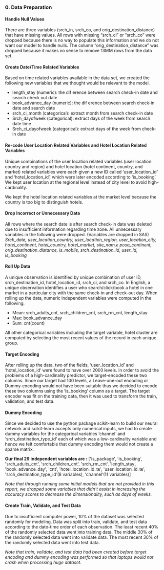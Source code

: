 ### 0. Data Preparation

#### Handle Null Values

There are three variables (srch_in, srch_co, and orig_destination_distance) that have missing values. 
All rows with missing “srch_ci” or “srch_co” were dropped because there is no way to populate this information and we do not
want our model to handle nulls. The column “orig_destination_distance” was dropped because it makes no sense to
remove 13MM rows from the data set.

#### Create Date/Time Related Variables
Based on time related variables available in the data set, we created the following new variables that we thought
would be relevant to the model.
- length_stay (numeric): the dif erence between search check-in date and search check out date
- book_advance_day (numeric): the dif erence between search check-in date and search date
- srch_ci_month (categorical): extract month from search check-in date
- Srch_dayofweek (categorical): extract days of the week from search date time
- Srch_ci_dayofweek (categorical): extract days of the week from check-in date

#### Re-code User Location Related Variables and Hotel Location Related Variables
Unique combinations of the user location related variables (user location country and region) and hotel location
(hotel continent, country, and market) related variables were each given a new ID called ‘user_location_id’ and
‘hotel_location_id’, which were later encoded according to ‘is_booking’. We kept user location at the regional level
instead of city level to avoid high-cardinality. 

We kept the hotel location related variables at the market level because the country is too big to distinguish hotels.

#### Drop Incorrect or Unnecessary Data
All rows where the search date is after search check-in date was deleted due to insufficient information regarding
time zone.
All unnecessary variables in the following were dropped. (Variables are dropped in SAS)
*Srch_date, user_location_country, user_location_region, user_location_city, hotel_continent,
hotel_country, hotel_market, site_nam,e posa_continent, orig_destination_distance, is_mobile,
srch_destination_id, user_id, is_booking*

#### Roll Up Data
A unique observation is identified by unique combination of user ID, srch_destination_id, hotel_location_id,
srch_ci, and srch_co. In English, a unique observation identifies a user who search/click/book a hotel in one market
in a particular city with the same check-in and check-out day.
When rolling up the data, numeric independent variables were computed in the following.

- Mean: srch_adults_cnt, srch_children_cnt, srch_rm_cnt, length_stay
- Max: book_advance_day
- Sum: cnt(count)

All other categorical variables including the target variable, hotel cluster are computed by selecting the most recent
values of the record in each unique group.

#### Target Encoding
After rolling up the data, two of the fields, ‘user_location_id’ and ‘hotel_location_id’ were found to have over 2000
levels. In order to avoid the problems of a high-cardinality predictor, we target-encoded these two columns. Since
our target had 100 levels, a Leave-one-out encoding or Dummy-encoding would not have been suitable thus we
decided to encode these two columns using the ‘is_booking’ column as a target. The target encoder was fit on the
training data, then it was used to transform the train, validation, and test data.

#### Dummy Encoding
Since we decided to use the python package scikit-learn to build our neural network and scikit-learn accepts only
numerical inputs, we had to create dummy variables for the categorical variables ‘channel’ and
‘srch_destination_type_id’ each of which was a low-cardinality variable and hence we felt comfortable that dummy
encoding them would not create a sparse matrix.

**Our final 29 independent variables are :**
['is_package', 'is_booking', 'srch_adults_cnt', 'srch_children_cnt', 'srch_rm_cnt', 'length_stay', 'book_advance_day',
'cnt', 'hotel_location_id_te', 'user_location_id_te', 'srch_destination_type_id'(8 variables), 'channel’(11 variables)]

*Note that through running some initial models that are not provided in this report, we dropped some variables that
didn’t assist in increasing the accuracy scores to decrease the dimensionality, such as days of weeks.*

#### Create Train, Validate, and Test Data
Due to insufficient computer power, 10% of the dataset was selected randomly for modeling. Data was split into
train, validate, and test data according to the date-time order of each observation. The least recent 40% of the
randomly selected data went into training data. The middle 30% of the randomly selected data went into validate
data. The most recent 30% of the randomly selected data went into test data.

*Note that train, validate, and test data had been created before target encoding and dummy encoding was performed so that laptops would not crash when processing huge dataset.*
